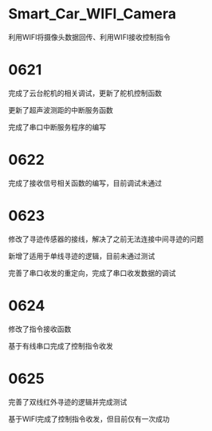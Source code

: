 # Smart_Car_WIFI_Camera
利用WIFI将摄像头数据回传、利用WIFI接收控制指令

# 0621
完成了云台舵机的相关调试，更新了舵机控制函数

更新了超声波测距的中断服务函数

完成了串口中断服务程序的编写

# 0622
完成了接收信号相关函数的编写，目前调试未通过
 
# 0623
修改了寻迹传感器的接线，解决了之前无法连接中间寻迹的问题

新增了适用于单线寻迹的逻辑，目前未通过测试

完善了串口收发的重定向，完成了串口收发数据的调试

# 0624
修改了指令接收函数

基于有线串口完成了控制指令收发

# 0625
完善了双线红外寻迹的逻辑并完成测试

基于WIFI完成了控制指令收发，但目前仅有一次成功